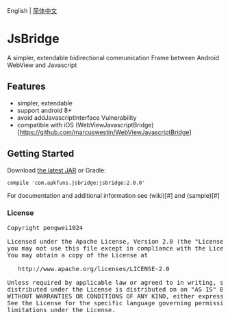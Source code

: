 English | [简体中文](./README_CN.md)

# JsBridge
A simpler, extendable bidirectional communication Frame between Android WebView and Javascript

## Features
- simpler, extendable
- support android 8+
- avoid addJavascriptInterface Vulnerability
- compatible with iOS (WebViewJavascriptBridge)[https://github.com/marcuswestin/WebViewJavascriptBridge]

## Getting Started
Download [the latest JAR](#) or Gradle:
```
compile 'com.apkfuns.jsbridge:jsbridge:2.0.0'
```

For documentation and additional information see (wiki)[#] and (sample)[#]

### License
<pre>
Copyright pengwei1024

Licensed under the Apache License, Version 2.0 (the "License");
you may not use this file except in compliance with the License.
You may obtain a copy of the License at

   http://www.apache.org/licenses/LICENSE-2.0

Unless required by applicable law or agreed to in writing, software
distributed under the License is distributed on an "AS IS" BASIS,
WITHOUT WARRANTIES OR CONDITIONS OF ANY KIND, either express or implied.
See the License for the specific language governing permissions and
limitations under the License.
</pre>